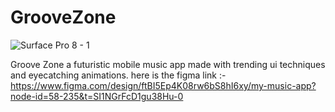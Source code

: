 # GrooveZone
![Surface Pro 8 - 1](https://github.com/loki6553/GrooveZone/assets/95969302/b7e409ad-a670-4cee-a2de-2922d4d4d7f2)

Groove Zone a futuristic mobile music app made with trending ui techniques and eyecatching animations. 
here is the figma link :- https://www.figma.com/design/ftBI5Ep4K08rw6bS8hI6xy/my-music-app?node-id=58-235&t=SI1NGrFcD1gu38Hu-0

